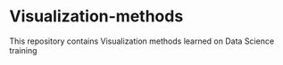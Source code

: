 # Visualization-methods 

This repository contains Visualization methods learned on Data Science training 
